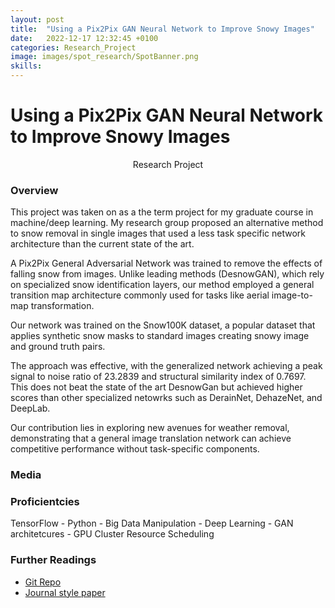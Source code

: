 ```yaml
---
layout: post
title:  "Using a Pix2Pix GAN Neural Network to Improve Snowy Images"
date:   2022-12-17 12:32:45 +0100
categories: Research_Project
image: images/spot_research/SpotBanner.png
skills: 
---
```

# Using a Pix2Pix GAN Neural Network to Improve Snowy Images
<!-- Type of Project -->
<div align="center"> Research Project </div>

### Overview
This project was taken on as a the term project for my graduate course in machine/deep learning. My research group proposed an alternative method to snow removal in single images that used a less task specific network architecture than the current state of the art.

A Pix2Pix General Adversarial Network was trained to remove the effects of falling snow from images. Unlike leading methods (DesnowGAN), which rely on specialized snow identification layers, our method employed a general transition map architecture commonly used for tasks like aerial image-to-map transformation.

Our network was trained on the Snow100K dataset, a popular dataset that applies synthetic snow masks to standard images creating snowy image and ground truth pairs.

The approach was effective, with the generalized network achieving a peak signal to noise ratio of 23.2839 and structural similarity index of 0.7697. This does not beat the state of the art DesnowGan but achieved higher scores than other specialized netowrks such as DerainNet, DehazeNet, and DeepLab. 

Our contribution lies in exploring new avenues for weather removal, demonstrating that a general image translation network can achieve competitive performance without task-specific components. 

### Media

### Proficientcies
TensorFlow - Python - Big Data Manipulation - Deep Learning - GAN architetcures - GPU Cluster Resource Scheduling

### Further Readings
* [Git Repo](https://github.com/TankyFranky/Snow_Removal_GAN_ELEC825_Final_Project)
* [Journal style paper](https://github.com/TankyFranky/Snow_Removal_GAN_ELEC825_Final_Project/blob/main/ELEC_825___Final_Project.pdf)
